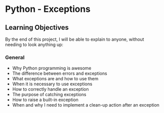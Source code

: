 # Python - Exceptions

## Learning Objectives

By the end of this project, I will be able to explain to anyone, without needing to look anything up:

### General
- Why Python programming is awesome
- The difference between errors and exceptions
- What exceptions are and how to use them
- When it is necessary to use exceptions
- How to correctly handle an exception
- The purpose of catching exceptions
- How to raise a built-in exception
- When and why I need to implement a clean-up action after an exception
